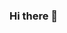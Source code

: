### Hi there  👋


<!---
**TaiCarvalho/TaiCarvalho**

:massage: I'm currently working masseuse 
-I'm currently learning JavaScript
-I'm looking to collaborate on Fraternities and sororities
-I'm looking for help with social project
-curiosity i got to know the code world watching a silly movie with a friend
-💬 About me:  I like technologies, Netflix series and movies and twine
-contact me: [![linkedin Badge](https://www.linkedin.com/in/taizy-carvalho-a00142114/)]
-->

